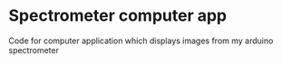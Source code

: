 # Spectrometer computer app
Code for computer application which displays images from my arduino spectrometer
